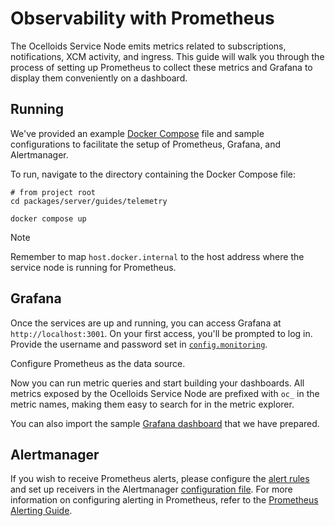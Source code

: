 # Observability with Prometheus

The Ocelloids Service Node emits metrics related to subscriptions, notifications, XCM activity, and ingress. This guide will walk you through the process of setting up Prometheus to collect these metrics and Grafana to display them conveniently on a dashboard.

## Running

We've provided an example [Docker Compose](https://github.com/sodazone/ocelloids-services/tree/main/packages/server/guides/telemetry/docker-compose.yml) file and sample configurations to facilitate the setup of Prometheus, Grafana, and Alertmanager.

To run, navigate to the directory containing the Docker Compose file:

```shell
# from project root
cd packages/server/guides/telemetry
```

```shell
docker compose up
```

> [!NOTE]
> Remember to map `host.docker.internal` to the host address where the service node is running for Prometheus.

## Grafana

Once the services are up and running, you can access Grafana at `http://localhost:3001`. On your first access, you'll be prompted to log in. Provide the username and password set in [`config.monitoring`](https://github.com/sodazone/ocelloids-services/tree/main/packages/server/guides/telemetry/grafana/config.monitoring).

Configure Prometheus as the data source.

Now you can run metric queries and start building your dashboards. All metrics exposed by the Ocelloids Service Node are prefixed with `oc_` in the metric names, making them easy to search for in the metric explorer.

You can also import the sample [Grafana dashboard](https://github.com/sodazone/ocelloids-services/tree/main/packages/server/guides/telemetry/grafana/xcmon_dashboard.json) that we have prepared.

## Alertmanager

If you wish to receive Prometheus alerts, please configure the [alert rules](https://github.com/sodazone/ocelloids-services/tree/main/packages/server/guides/telemetry/prometheus/alert.rules) and set up receivers in the Alertmanager [configuration file](https://github.com/sodazone/ocelloids-services/tree/main/packages/server/guides/telemetry/alertmanager/config.yml). For more information on configuring alerting in Prometheus, refer to the [Prometheus Alerting Guide](https://prometheus.io/docs/alerting/latest/overview/).